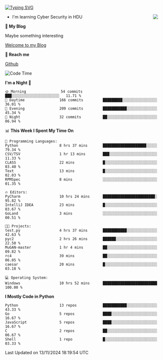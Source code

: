 [![Typing SVG](https://readme-typing-svg.herokuapp.com?font=Fira+Code&pause=1000&random=false&width=450&height=60&lines=Hello+%F0%9F%91%8B%F0%9F%8F%BB;I'm+JBNRZ)](https://git.io/typing-svg)

<a href="#">
  <img align="right" src="https://github-readme-stats.vercel.app/api?username=JBNRZ&show_icons=true&bg_color=15,f2f7fd,E0EAFC" />
</a>

- I'm learning Cyber Security in HDU

 **🌱 My Blog**

Maybe something interesting

[Welcome to my Blog](https://jbnrz.com.cn/)

 **💬 Reach me** 

[Github](https://github.com/JBNRZ)


<!--START_SECTION:waka-->
![Code Time](http://img.shields.io/badge/Code%20Time-742%20hrs%2020%20mins-blue)

**I'm a Night 🦉** 

```text
🌞 Morning                54 commits          ███░░░░░░░░░░░░░░░░░░░░░░   11.71 % 
🌆 Daytime                166 commits         █████████░░░░░░░░░░░░░░░░   36.01 % 
🌃 Evening                209 commits         ███████████░░░░░░░░░░░░░░   45.34 % 
🌙 Night                  32 commits          ██░░░░░░░░░░░░░░░░░░░░░░░   06.94 % 
```


📊 **This Week I Spent My Time On** 

```text
💬 Programming Languages: 
Python                   8 hrs 37 mins       ████████████████████░░░░░   79.34 % 
CSV/TSV                  1 hr 13 mins        ███░░░░░░░░░░░░░░░░░░░░░░   11.33 % 
CLASS                    22 mins             █░░░░░░░░░░░░░░░░░░░░░░░░   03.40 % 
Text                     13 mins             █░░░░░░░░░░░░░░░░░░░░░░░░   02.03 % 
RPMSpec                  8 mins              ░░░░░░░░░░░░░░░░░░░░░░░░░   01.35 % 

🔥 Editors: 
PyCharm                  10 hrs 24 mins      ████████████████████████░   95.82 % 
IntelliJ IDEA            23 mins             █░░░░░░░░░░░░░░░░░░░░░░░░   03.67 % 
GoLand                   3 mins              ░░░░░░░░░░░░░░░░░░░░░░░░░   00.51 % 

🐱‍💻 Projects: 
test.py                  4 hrs 37 mins       ███████████░░░░░░░░░░░░░░   42.63 % 
pyc2                     2 hrs 26 mins       ██████░░░░░░░░░░░░░░░░░░░   22.50 % 
MuGAN-master             1 hr 4 mins         ██░░░░░░░░░░░░░░░░░░░░░░░   09.82 % 
rc4                      39 mins             ██░░░░░░░░░░░░░░░░░░░░░░░   06.05 % 
caesar                   20 mins             █░░░░░░░░░░░░░░░░░░░░░░░░   03.18 % 

💻 Operating System: 
Windows                  10 hrs 52 mins      █████████████████████████   100.00 % 
```

**I Mostly Code in Python** 

```text
Python                   13 repos            ███████████░░░░░░░░░░░░░░   43.33 % 
Go                       5 repos             ████░░░░░░░░░░░░░░░░░░░░░   16.67 % 
JavaScript               5 repos             ████░░░░░░░░░░░░░░░░░░░░░   16.67 % 
C                        2 repos             ██░░░░░░░░░░░░░░░░░░░░░░░   06.67 % 
Shell                    1 repo              █░░░░░░░░░░░░░░░░░░░░░░░░   03.33 % 
```




 Last Updated on 13/11/2024 18:19:54 UTC
<!--END_SECTION:waka-->
